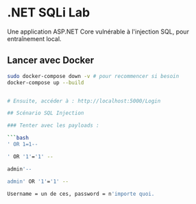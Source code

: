 # .NET SQLi Lab

Une application ASP.NET Core vulnérable à l'injection SQL, pour entraînement local.

## Lancer avec Docker

```bash
sudo docker-compose down -v # pour recommencer si besoin
docker-compose up --build


# Ensuite, accéder à : http://localhost:5000/Login

## Scénario SQL Injection

### Tenter avec les payloads :

```bash
' OR 1=1--

' OR '1'='1' --

admin'--

admin' OR '1'='1' --

Username = un de ces, password = n'importe quoi.

